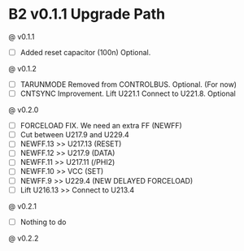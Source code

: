 # B2 v0.1.1 Upgrade Path

@ v0.1.1
- [ ] Added reset capacitor (100n) Optional.

@ v0.1.2
- [ ] TARUNMODE Removed from CONTROLBUS. Optional. (For now)
- [ ] CNTSYNC Improvement. Lift U221.1 Connect to U221.8. Optional

@ v0.2.0
- [ ] FORCELOAD FIX. We need an extra FF (NEWFF)
- [ ] Cut between U217.9 and U229.4
- [ ] NEWFF.13 >> U217.13 (RESET)
- [ ] NEWFF.12 >> U217.9  (DATA)
- [ ] NEWFF.11 >> U217.11 (/PHI2) 
- [ ] NEWFF.10 >> VCC     (SET)
- [ ] NEWFF.9  >>  U229.4 (NEW DELAYED FORCELOAD)
- [ ] Lift U216.13 >> Connect to U213.4

@ v0.2.1
- [ ] Nothing to do

@ v0.2.2

